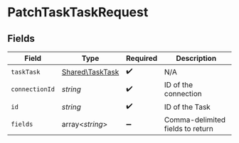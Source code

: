 # PatchTaskTaskRequest


## Fields

| Field                                              | Type                                               | Required                                           | Description                                        |
| -------------------------------------------------- | -------------------------------------------------- | -------------------------------------------------- | -------------------------------------------------- |
| `taskTask`                                         | [Shared\TaskTask](../../Models/Shared/TaskTask.md) | :heavy_check_mark:                                 | N/A                                                |
| `connectionId`                                     | *string*                                           | :heavy_check_mark:                                 | ID of the connection                               |
| `id`                                               | *string*                                           | :heavy_check_mark:                                 | ID of the Task                                     |
| `fields`                                           | array<*string*>                                    | :heavy_minus_sign:                                 | Comma-delimited fields to return                   |